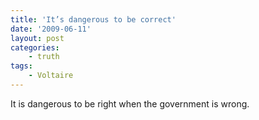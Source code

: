 ```yaml
---
title: 'It’s dangerous to be correct'
date: '2009-06-11'
layout: post
categories:
    - truth
tags:
    - Voltaire
---
```


It is dangerous to be right when the government is wrong.